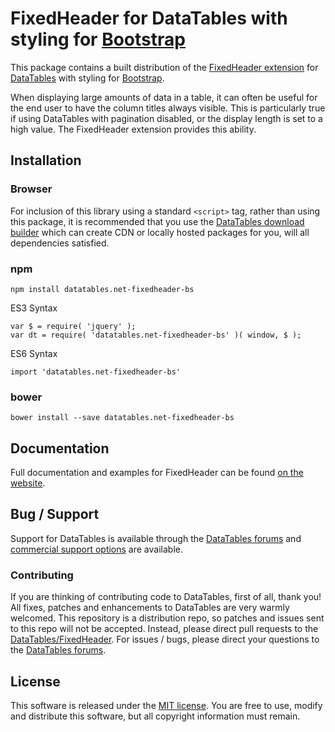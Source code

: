 # FixedHeader for DataTables with styling for [Bootstrap](https://getbootstrap.com/docs/3.3/)

This package contains a built distribution of the [FixedHeader extension](https://datatables.net/extensions/FixedHeader) for [DataTables](https://datatables.net/) with styling for [Bootstrap](https://getbootstrap.com/docs/3.3/).

When displaying large amounts of data in a table, it can often be useful for the end user to have the column titles always visible. This is particularly true if using DataTables with pagination disabled, or the display length is set to a high value. The FixedHeader extension provides this ability.


## Installation

### Browser

For inclusion of this library using a standard `<script>` tag, rather than using this package, it is recommended that you use the [DataTables download builder](//datatables.net/download) which can create CDN or locally hosted packages for you, will all dependencies satisfied.

### npm

```
npm install datatables.net-fixedheader-bs
```

ES3 Syntax
```
var $ = require( 'jquery' );
var dt = require( 'datatables.net-fixedheader-bs' )( window, $ );
```

ES6 Syntax
```
import 'datatables.net-fixedheader-bs'
```

### bower

```
bower install --save datatables.net-fixedheader-bs
```



## Documentation

Full documentation and examples for FixedHeader can be found [on the website](https://datatables.net/extensions/fixedheader).


## Bug / Support

Support for DataTables is available through the [DataTables forums](//datatables.net/forums) and [commercial support options](//datatables.net/support) are available.


### Contributing

If you are thinking of contributing code to DataTables, first of all, thank you! All fixes, patches and enhancements to DataTables are very warmly welcomed. This repository is a distribution repo, so patches and issues sent to this repo will not be accepted. Instead, please direct pull requests to the [DataTables/FixedHeader](http://github.com/DataTables/FixedHeader). For issues / bugs, please direct your questions to the [DataTables forums](//datatables.net/forums).


## License

This software is released under the [MIT license](//datatables.net/license). You are free to use, modify and distribute this software, but all copyright information must remain.

